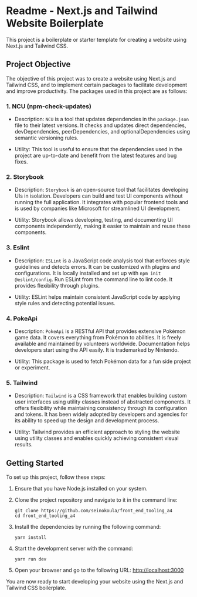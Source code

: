 # Readme - Next.js and Tailwind Website Boilerplate

This project is a boilerplate or starter template for creating a website using Next.js and Tailwind CSS.

## Project Objective

The objective of this project was to create a website using Next.js and Tailwind CSS, and to implement certain packages to facilitate development and improve productivity. The packages used in this project are as follows:

### 1. NCU (npm-check-updates)

-  Description: `NCU` is a tool that updates dependencies in the `package.json` file to their latest versions. It checks and updates direct dependencies, devDependencies, peerDependencies, and optionalDependencies using semantic versioning rules.

-  Utility: This tool is useful to ensure that the dependencies used in the project are up-to-date and benefit from the latest features and bug fixes.

### 2. Storybook

-  Description: `Storybook` is an open-source tool that facilitates developing UIs in isolation. Developers can build and test UI components without running the full application. It integrates with popular frontend tools and is used by companies like Microsoft for streamlined UI development.

-  Utility: Storybook allows developing, testing, and documenting UI components independently, making it easier to maintain and reuse these components.

### 3. Eslint

-  Description: `ESLint` is a JavaScript code analysis tool that enforces style guidelines and detects errors. It can be customized with plugins and configurations. It is locally installed and set up with `npm init @eslint/config`. Run ESLint from the command line to lint code. It provides flexibility through plugins.

-  Utility: ESLint helps maintain consistent JavaScript code by applying style rules and detecting potential issues.

### 4. PokeApi

-  Description: `PokeApi` is a RESTful API that provides extensive Pokémon game data. It covers everything from Pokémon to abilities. It is freely available and maintained by volunteers worldwide. Documentation helps developers start using the API easily. It is trademarked by Nintendo.

-  Utility: This package is used to fetch Pokémon data for a fun side project or experiment.

### 5. Tailwind

-  Description: `Tailwind` is a CSS framework that enables building custom user interfaces using utility classes instead of abstracted components. It offers flexibility while maintaining consistency through its configuration and tokens. It has been widely adopted by developers and agencies for its ability to speed up the design and development process.

-  Utility: Tailwind provides an efficient approach to styling the website using utility classes and enables quickly achieving consistent visual results.

## Getting Started

To set up this project, follow these steps:

1. Ensure that you have Node.js installed on your system.

2. Clone the project repository and navigate to it in the command line:

   ```
   git clone https://github.com/seinokoula/front_end_tooling_a4
   cd front_end_tooling_a4
   ```

3. Install the dependencies by running the following command:

   ```
   yarn install
   ```

4. Start the development server with the command:

   ```
   yarn run dev
   ```

5. Open your browser and go to the following URL: [http://localhost:3000](http://localhost:3000)

You are now ready to start developing your website using the Next.js and Tailwind CSS boilerplate.